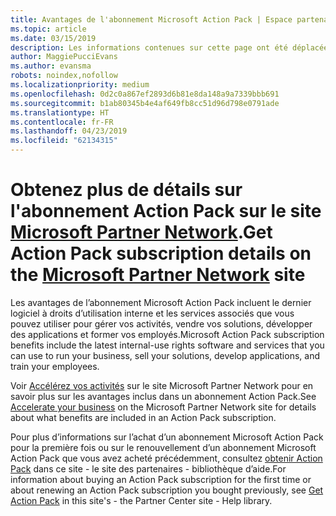 ```yaml
---
title: Avantages de l'abonnement Microsoft Action Pack | Espace partenaires
ms.topic: article
ms.date: 03/15/2019
description: Les informations contenues sur cette page ont été déplacées vers https://partner.microsoft.com/membership/internal-use-software.
author: MaggiePucciEvans
ms.author: evansma
robots: noindex,nofollow
ms.localizationpriority: medium
ms.openlocfilehash: 0d2c0a867ef2893d6b81e8da148a9a7339bbb691
ms.sourcegitcommit: b1ab80345b4e4af649fb8cc51d96d798e0791ade
ms.translationtype: HT
ms.contentlocale: fr-FR
ms.lasthandoff: 04/23/2019
ms.locfileid: "62134315"
---
```

# <a name="get-action-pack-subscription-details-on-the-microsoft-partner-networkhttpspartnermicrosoftcommembershipinternal-use-software-site"></a><span data-ttu-id="ab222-103">Obtenez plus de détails sur l'abonnement Action Pack sur le site [Microsoft Partner Network](https://partner.microsoft.com/membership/internal-use-software).</span><span class="sxs-lookup"><span data-stu-id="ab222-103">Get Action Pack subscription details on the [Microsoft Partner Network](https://partner.microsoft.com/membership/internal-use-software) site</span></span> 

<span data-ttu-id="ab222-104">Les avantages de l’abonnement Microsoft Action Pack incluent le dernier logiciel à droits d’utilisation interne et les services associés que vous pouvez utiliser pour gérer vos activités, vendre vos solutions, développer des applications et former vos employés.</span><span class="sxs-lookup"><span data-stu-id="ab222-104">Microsoft Action Pack subscription benefits include the latest internal-use rights software and services that you can use to run your business, sell your solutions, develop applications, and train your employees.</span></span>

<span data-ttu-id="ab222-105">Voir [Accélérez vos activités](https://partner.microsoft.com/membership/internal-use-software) sur le site Microsoft Partner Network pour en savoir plus sur les avantages inclus dans un abonnement Action Pack.</span><span class="sxs-lookup"><span data-stu-id="ab222-105">See [Accelerate your business](https://partner.microsoft.com/membership/internal-use-software) on the Microsoft Partner Network site for details about what benefits are included in an Action Pack subscription.</span></span>   

<span data-ttu-id="ab222-106">Pour plus d’informations sur l’achat d’un abonnement Microsoft Action Pack pour la première fois ou sur le renouvellement d’un abonnement Microsoft Action Pack que vous avez acheté précédemment, consultez [obtenir Action Pack](mpn-get-action-pack.md) dans ce site - le site des partenaires - bibliothèque d’aide.</span><span class="sxs-lookup"><span data-stu-id="ab222-106">For information about buying an Action Pack subscription for the first time or about renewing an Action Pack subscription you bought previously, see [Get Action Pack](mpn-get-action-pack.md) in this site's - the Partner Center site - Help library.</span></span>


